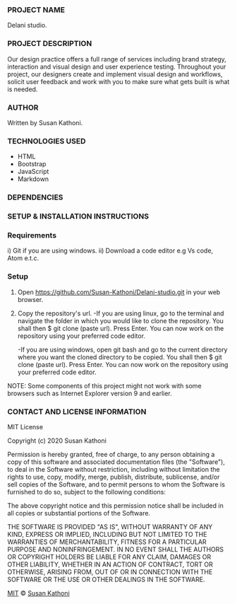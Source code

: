 ### PROJECT NAME
Delani studio.

### PROJECT DESCRIPTION
Our design practice offers a full range of services including brand strategy, interaction and visual design and user experience testing.
Throughout your project, our designers create and implement visual design and workflows, solicit user feedback and work with you to make sure what gets built is what is needed.

### AUTHOR
Written by Susan Kathoni.

### TECHNOLOGIES USED
- HTML
- Bootstrap
- JavaScript
- Markdown

### DEPENDENCIES

### SETUP & INSTALLATION INSTRUCTIONS
### Requirements
i) Git if you are using windows.
ii) Download a code editor e.g Vs code, Atom e.t.c.
### Setup
1. Open https://github.com/Susan-Kathoni/Delani-studio.git in your web browser.
2. Copy the repository's url.
   -If you are using linux, go to the terminal and navigate the folder in which you would like to clone the repository. You shall then $ git clone (paste url). Press Enter. You can now work on the repository using your preferred code editor.

   -If you are using windows, open git bash and go to the current directory where you want the cloned directory to be copied. You shall then $ git clone (paste url). Press Enter. You can now work on the repository using your preferred code editor.

NOTE: Some components of this project might not work with some browsers such as Internet Explorer version 9 and earlier.


### CONTACT AND LICENSE INFORMATION
MIT License

Copyright (c) 2020 Susan Kathoni

Permission is hereby granted, free of charge, to any person obtaining a copy
of this software and associated documentation files (the "Software"), to deal
in the Software without restriction, including without limitation the rights
to use, copy, modify, merge, publish, distribute, sublicense, and/or sell
copies of the Software, and to permit persons to whom the Software is
furnished to do so, subject to the following conditions:

The above copyright notice and this permission notice shall be included in all
copies or substantial portions of the Software.

THE SOFTWARE IS PROVIDED "AS IS", WITHOUT WARRANTY OF ANY KIND, EXPRESS OR
IMPLIED, INCLUDING BUT NOT LIMITED TO THE WARRANTIES OF MERCHANTABILITY,
FITNESS FOR A PARTICULAR PURPOSE AND NONINFRINGEMENT. IN NO EVENT SHALL THE
AUTHORS OR COPYRIGHT HOLDERS BE LIABLE FOR ANY CLAIM, DAMAGES OR OTHER
LIABILITY, WHETHER IN AN ACTION OF CONTRACT, TORT OR OTHERWISE, ARISING FROM,
OUT OF OR IN CONNECTION WITH THE SOFTWARE OR THE USE OR OTHER DEALINGS IN THE
SOFTWARE.

[MIT](https://github.com/Susan-Kathoni/Delani-studio/blob/master/LICENSE)
 © [Susan Kathoni](https://github.com/Susan-Kathoni)
